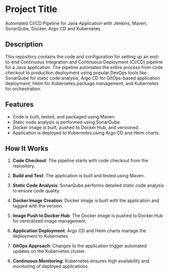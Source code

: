 # Project Title

Automated CI/CD Pipeline for Java Application with Jenkins, Maven, SonarQube, Docker, Argo CD and Kubernetes.

## Description

This repository contains the code and configuration for setting up an end-to-end Continuous Integration and Continuous Deployment (CI/CD) pipeline for a Java application. The pipeline automates the entire process from code checkout to production deployment using popular DevOps tools like SonarQube for static code analysis, Argo CD for GitOps-based application deployment, Helm for Kubernetes package management, and Kubernetes for orchestration.

## Features

- Code is built, tested, and packaged using Maven.
- Static code analysis is performed using SonarQube.
- Docker image is built, pushed to Docker Hub, and versioned.
- Application is deployed to Kubernetes using Argo CD and Helm charts.
  

## How It Works

1. **Code Checkout**: The pipeline starts with code checkout from the repository.

2. **Build and Test**: The application is built and tested using Maven.

3. **Static Code Analysis**: SonarQube performs detailed static code analysis to ensure code quality.

4. **Docker Image Creation**: Docker image is built with the application and tagged with the version.

5. **Image Push to Docker Hub**: The Docker image is pushed to Docker Hub for centralized image management.

6. **Application Deployment**: Argo CD and Helm charts manage the deployment to Kubernetes.

7. **GitOps Approach**: Changes to the application trigger automated updates on the Kubernetes cluster.

8. **Continuous Monitoring**: Kubernetes ensures high availability and monitoring of deployed applications.


